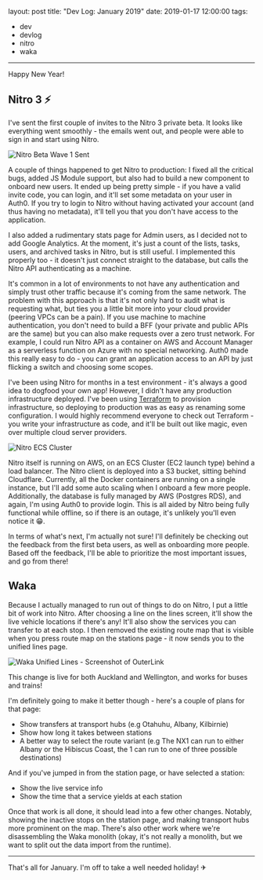 layout: post
title: "Dev Log: January 2019"
date: 2019-01-17 12:00:00
tags:
- dev
- devlog
- nitro
- waka
---

Happy New Year!

## Nitro 3 ⚡
I've sent the first couple of invites to the Nitro 3 private beta. It looks like everything went smoothly - the emails went out, and people were able to sign in and start using Nitro.

![Nitro Beta Wave 1 Sent](/images/nitro-2019-beta-wave-1.png)

A couple of things happened to get Nitro to production: I fixed all the critical bugs, added JS Module support, but also had to build a new component to onboard new users. It ended up being pretty simple - if you have a valid invite code, you can login, and it'll set some metadata on your user in Auth0. If you try to login to Nitro without having activated your account (and thus having no metadata), it'll tell you that you don't have access to the application.

I also added a rudimentary stats page for Admin users, as I decided not to add Google Analytics. At the moment, it's just a count of the lists, tasks, users, and archived tasks in Nitro, but is still useful. I implemented this properly too - it doesn't just connect straight to the database, but calls the Nitro API authenticating as a machine.

It's common in a lot of environments to not have any authentication and simply trust other traffic because it's coming from the same network. The problem with this approach is that it's not only hard to audit what is requesting what, but ties you a little bit more into your cloud provider (peering VPCs can be a pain). If you use machine to machine authentication, you don't need to build a BFF (your private and public APIs are the same) but you can also make requests over a zero trust network. For example, I could run Nitro API as a container on AWS and Account Manager as a serverless function on Azure with no special networking. Auth0 made this really easy to do - you can grant an application access to an API by just flicking a switch and choosing some scopes.

I've been using Nitro for months in a test environment - it's always a good idea to dogfood your own app! However, I didn't have any production infrastructure deployed. I've been using [Terraform](https://terraform.io) to provision infrastructure, so deploying to production was as easy as renaming some configuration. I would highly recommend everyone to check out Terraform - you write your infrastructure as code, and it'll be built out like magic, even over multiple cloud server providers.

![Nitro ECS Cluster](/images/ecs-cluster-2019-jan.png)

Nitro itself is running on AWS, on an ECS Cluster (EC2 launch type) behind a load balancer. The Nitro client is deployed into a S3 bucket, sitting behind Cloudflare. Currently, all the Docker containers are running on a single instance, but I'll add some auto scaling when I onboard a few more people. Additionally, the database is fully managed by AWS (Postgres RDS), and again, I'm using Auth0 to provide login. This is all aided by Nitro being fully functional while offline, so if there is an outage, it's unlikely you'll even notice it 😁.

In terms of what's next, I'm actually not sure! I'll definitely be checking out the feedback from the first beta users, as well as onboarding more people. Based off the feedback, I'll be able to prioritize the most important issues, and go from there!

## Waka
Because I actually managed to run out of things to do on Nitro, I put a little bit of work into Nitro. After choosing a line on the lines screen, it'll show the live vehicle locations if there's any! It'll also show the services you can transfer to at each stop. I then removed the existing route map that is visible when you press route map on the stations page - it now sends you to the unified lines page.

![Waka Unified Lines - Screenshot of OuterLink](/images/waka-unified-lines-2019-jan.png)

This change is live for both Auckland and Wellington, and works for buses and trains!

I'm definitely going to make it better though - here's a couple of plans for that page:
- Show transfers at transport hubs (e.g Otahuhu, Albany, Kilbirnie)
- Show how long it takes between stations
- A better way to select the route variant (e.g The NX1 can run to either Albany or the Hibiscus Coast, the 1 can run to one of three possible destinations)

And if you've jumped in from the station page, or have selected a station:
- Show the live service info
- Show the time that a service yields at each station

Once that work is all done, it should lead into a few other changes. Notably, showing the inactive stops on the station page, and making transport hubs more prominent on the map. There's also other work where we're disassembling the Waka monolith (okay, it's not really a monolith, but we want to split out the data import from the runtime).

---

That's all for January. I'm off to take a well needed holiday! ✈
